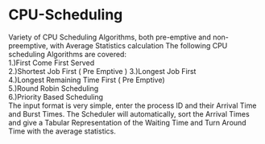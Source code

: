 # CPU-Scheduling
Variety of CPU Scheduling Algorithms, both pre-emptive and non-preemptive, with Average Statistics calculation
The following CPU scheduling Algorithms are covered:                                                                           
1.)First Come First Served                                                                                                      
2.)Shortest Job First ( Pre Emptive )
3.)Longest Job First                                                                                                        
4.)Longest Remaining Time First ( Pre Emptive)                                                                             
5.)Round Robin Scheduling                                                                    
6.)Priority Based Scheduling                                                                                          
The input format is very simple, enter the process ID and their Arrival Time and Burst Times.
The Scheduler will automatically, sort the Arrival Times and give a Tabular Representation of the Waiting Time and Turn Around Time with the average statistics.


